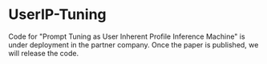 # UserIP-Tuning
Code for "Prompt Tuning as User Inherent Profile Inference Machine" is under deployment in the partner company. Once the paper is published, we will release the code.

